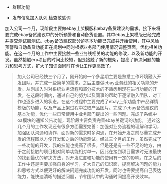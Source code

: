 - 群聊功能

- 发布信息加入队列,检查敏感词


加入公司一个月，现阶段主要做ebay上架模版和ebay备货建议的需求。接下来将要完成ebay备货建议中的分析预警和自动备货设置。其中ebay上架模版已经完成并提交测试服测试。ebay备货建议部分的基本功能已完成并开始使用，其中风险预警和自动备货功能正在规划中同时根据业务部门使用情况调整页面，优化相关功能。在这一个月的工作中主要接触一些业务线相关的功能的修改，以及新功能的开发。虽然接触erp项目的时间比较短，但是接触了新的框架，提高了解决问题的能力和思考方式，扩大了知识面同时在也让工作更高效了。


> 加入公司已经快三个月了，刚开始的一个多星期主要是熟悉工作环境融入开发团队，并完成一些简单的需求。之后主要做ebay业务线的相关功能的开发。从刚加入时对系统业务流程和部分技术的不熟悉到现在进行功能的开发，在这段时间内，通过自己的努力以及同事的帮助下逐渐融入团队，对工作也逐步进入的状态。在这个过程中主要完成了ebay上架功能中产品详情模版的功能，以及产品上架过程中拉取产品图片。完成了ebay备货建议的基本功能，优化一些日常使用中业务部门提出的一些问题。完成了系统中oa模块的通知公告功能，现阶段主要负责完善ebay关键词的功能。
通过这几个月的工作发现还有很多方面需要完善：加强对业务流程的理解和学习，加强团队沟通和协作，面对新的需求时多沟通，在开始开发之前尽量完成开发的流程图以方便开发和之后的功能测试。经过三个月的工作，虽然完成了一些功能的开发，我的技能也提高了很多。但是还是有一些不足的地方，由于之前接触的项目相对简单功能相对单一，因此在接到项目需求时无法最快的找到最优的解决方法，对开发进度和功能的使用有一定的影响。在之后的工作中还是需要加强自身的学习，扩大自己的知识面，提高解决问题的能力和思考方式以便更好的解决问题完成功能的开发。同时也需要提高自己表达能力，能快速清晰的描述问题，节省团队中的沟通时间提高开发效率。